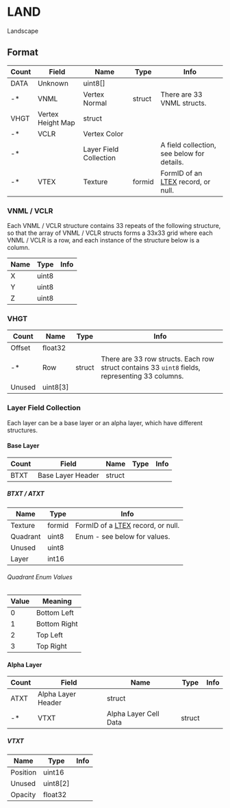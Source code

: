 LAND
====

Landscape

## Format

Count | Field | Name | Type | Info
------|-------|------|------|-----
 | DATA | Unknown | uint8[] | 
-* | VNML | Vertex Normal | struct | There are 33 VNML structs.
 | VHGT | Vertex Height Map | struct |
-* | VCLR | Vertex Color |
-* | | Layer Field Collection | | A field collection, see below for details.
-* | VTEX | Texture | formid | FormID of an [LTEX](LTEX.md) record, or null.

### VNML / VCLR

Each VNML / VCLR structure contains 33 repeats of the following structure, so that the array of VNML / VCLR structs forms a 33x33 grid where each VNML / VCLR is a row, and each instance of the structure below is a column.

Name | Type | Info
-----|------|-----
X | uint8 |
Y | uint8 |
Z | uint8 |

### VHGT

Count | Name | Type | Info
------|------|------|-----
 | Offset | float32 |
-* | Row | struct | There are 33 row structs. Each row struct contains 33 `uint8` fields, representing 33 columns.
 | Unused | uint8[3] |
 
### Layer Field Collection

Each layer can be a base layer or an alpha layer, which have different structures.

#### Base Layer

Count | Field | Name | Type | Info
------|-------|------|------|-----
 | BTXT | Base Layer Header | struct | 
 
##### BTXT / ATXT

Name | Type | Info
-----|------|-----
Texture | formid | FormID of a [LTEX](LTEX.md) record, or null.
Quadrant | uint8 | Enum - see below for values.
Unused | uint8 |
Layer | int16 |
 
###### Quadrant Enum Values

Value | Meaning
------|--------
0 | Bottom Left
1 | Bottom Right
2 | Top Left
3 | Top Right
 
#### Alpha Layer

Count | Field | Name | Type | Info
------|-------|------|------|-----
 | ATXT | Alpha Layer Header | struct |
-* | VTXT | Alpha Layer Cell Data | struct |

##### VTXT

Name | Type | Info
-----|------|-----
Position | uint16 |
Unused | uint8[2] |
Opacity | float32 |

